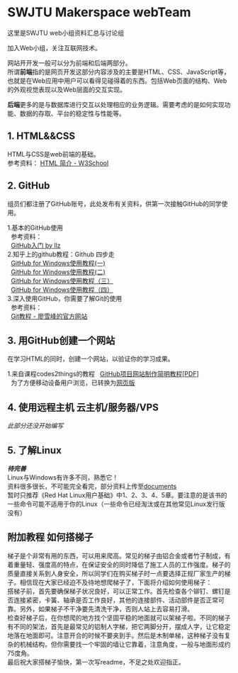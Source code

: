 # SWJTU  Makerspace webTeam
这里是SWJTU web小组资料汇总与讨论组

加入Web小组，关注互联网技术。

网站开开发一般可以分为前端和后端两部分。  
所谓**前端**指的是网页开发这部分内容涉及的主要是HTML、CSS、JavaScript等，也就是在Web应用中用户可以看得见碰得着的东西。包括Web页面的结构、Web的外观视觉表现以及Web层面的交互实现。  

**后端**更多的是与数据库进行交互以处理相应的业务逻辑。需要考虑的是如何实现功能、数据的存取、平台的稳定性与性能等。


## 1. HTML&&CSS

HTML与CSS是web前端的基础。  
参考资料：
[HTML 简介 - W3School](http://www.w3school.com.cn/html/html_intro.asp)


## 2. GitHub

组员们都注册了GitHub账号，此处发布有关资料，供第一次接触GitHub的同学使用。

1.基本的GitHub使用<br>
&nbsp;&nbsp;参考资料：<br>
&nbsp;&nbsp;[GitHub入门 by llz](https://lianglanzheng.github.io/HW-Guide/1.1.html)<br>
2.知乎上的github教程：Github 四步走<br>
&nbsp;&nbsp;[GitHub for Windows使用教程(一)](http://youngxhui.github.io/2016/05/03/GitHub-for-Windows%E4%BD%BF%E7%94%A8%E6%95%99%E7%A8%8B%28%E4%B8%80%29/)<br>
&nbsp;&nbsp;[GitHub for Windows使用教程(二)](http://youngxhui.github.io/2016/05/13/GitHub-for-Windows%E4%BD%BF%E7%94%A8%E6%95%99%E7%A8%8B%28%E4%BA%8C%29/)<br>
&nbsp;&nbsp;[GitHub for Windows使用教程（三）](http://youngxhui.github.io/2016/05/15/GitHub-for-windows%E4%BD%BF%E7%94%A8%E6%95%99%E7%A8%8B%EF%BC%88%E4%B8%89%EF%BC%89/)<br>
&nbsp;&nbsp;[GitHub for Windows使用教程（四）](http://youngxhui.github.io/2016/08/28/GitHub-for-Windows%E4%BD%BF%E7%94%A8%E6%95%99%E7%A8%8B%EF%BC%88%E5%9B%9B%EF%BC%89/)<br>
3.深入使用GitHub，你需要了解Git的使用<br>
&nbsp;&nbsp;参考资料：<br>
&nbsp;&nbsp;[Git教程 - 廖雪峰的官方网站](http://www.liaoxuefeng.com/wiki/0013739516305929606dd18361248578c67b8067c8c017b000)


## 3. 用GitHub创建一个网站

在学习HTML的同时，创建一个网站，以验证你的学习成果。

1.来自课程codes2things的教程
&nbsp;&nbsp;<a href="http://swjtu-maker.github.io/codes2things/course/2016-2/files/github_pages_howto.pdf">GitHub项目网站制作简明教程[PDF]</a><br>
&nbsp;&nbsp;为了方便移动设备用户浏览，已转换为[网页版](https://lianglanzheng.github.io/HW-Guide/others/github_pages_howto.html)


## 4. 使用远程主机 云主机/服务器/VPS

*此部分还没开始编写*


## 5. 了解Linux

***待完善***<br>
Linux与Windows有许多不同，熟悉它！<br>
资料很多很长，不可能完全看完，部分资料上传至[documents](https://github.com/swjtu-maker/webTeam/tree/master/documents)<br>
暂时只推荐《Red Hat Linux用户基础》中1、2、3、4、5章。要注意的是该书的一些命令可能不适用于你的Linux（一些命令已经淘汰或在其他常见Linux发行版没有）


## 附加教程 如何搭梯子
梯子是个非常有用的东西，可以用来爬高。常见的梯子由铝合金或者竹子制成，有着重量轻、强度高的特点，在保证安全的同时降低了施工人员的工作强度。梯子的质量直接关系到人身安全，所以同学们在购买梯子时一点要选择正规厂家生产的梯子。相信现在大家已经迫不及待地想爬梯子了，下面将介绍如何使用梯子：<br>
搭梯子前，首先要确保梯子状况良好，可以正常工作。首先检查各个铆钉、螺钉是否连接紧密，卡簧、轴承是否工作良好，其他的连接部件、活动部件是否正常可靠。另外，如果梯子不干净要先清洗干净，否则人站上去容易打滑。<br>
检查好梯子后，在你想爬的地方找个坚固平稳的地面就可以架梯子啦。不同的梯子有不同的架法，首先是最常见的铝制人字梯，把它两脚分开，摆成人字，让它稳定地落在地面即可。注意开合的时候不要夹到手。然后是木制单梯，这种梯子没有复杂的机械结构，但你需要找一个牢固的墙让它靠着，注意角度，一般与地面形成约75度角。<br>
最后祝大家搭梯子愉快，第一次写readme，不足之处欢迎指正。
